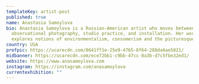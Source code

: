 ```yaml
---
templateKey: artist-post
published: true
name: Anastasia Samoylova
bio: Anastasia Samoylova is a Russian-American artist who moves between
  observational photography, studio practice, and installation. Her work
  explores notions of environmentalism, consumerism and the picturesque.
country: USA
profpic: https://ucarecdn.com/8641ff1e-25e9-4765-8f64-288da6ae5821/
midbanner: https://ucarecdn.com/ece72bb1-c9bb-47cc-8a3b-d7c5fbe32ed1/
website: https://www.anasamoylova.com
instagram: https://instagram.com/anasamoylova
currentexhibition: ""
---
```

